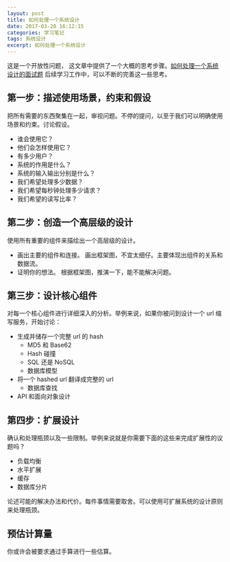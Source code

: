 ```yaml
---
layout: post
title: 如何处理一个系统设计 
date: 2017-03-20 16:12:15
categories: 学习笔记
tags: 系统设计
excerpt: 如何处理一个系统设计
---
```



这是一个开放性问题， 这文章中提供了一个大概的思考步骤。[如何处理一个系统设计的面试题](https://github.com/donnemartin/system-design-primer/blob/master/README-zh-Hans.md#%E5%A6%82%E4%BD%95%E5%A4%84%E7%90%86%E4%B8%80%E4%B8%AA%E7%B3%BB%E7%BB%9F%E8%AE%BE%E8%AE%A1%E7%9A%84%E9%9D%A2%E8%AF%95%E9%A2%98)
后续学习工作中，可以不断的完善这一些思考。


## 第一步：描述使用场景，约束和假设

把所有需要的东西聚集在一起，审视问题。不停的提问，以至于我们可以明确使用场景和约束。讨论假设。

* 谁会使用它？
* 他们会怎样使用它？
* 有多少用户？
* 系统的作用是什么？
* 系统的输入输出分别是什么？
* 我们希望处理多少数据？
* 我们希望每秒钟处理多少请求？
* 我们希望的读写比率？


## 第二步：创造一个高层级的设计

使用所有重要的组件来描绘出一个高层级的设计。

* 画出主要的组件和连接。 画出框架图，不宜太细仔。主要体现出组件的关系和数据流。 
* 证明你的想法。 根据框架图，推演一下，能不能解决问题。


## 第三步：设计核心组件

对每一个核心组件进行详细深入的分析。举例来说，如果你被问到设计一个 url 缩写服务，开始讨论：

* 生成并储存一个完整 url 的 hash
    * MD5 和 Base62
    * Hash 碰撞
    * SQL 还是 NoSQL
    * 数据库模型
* 将一个 hashed url 翻译成完整的 url
    * 数据库查找
* API 和面向对象设计


## 第四步：扩展设计

确认和处理瓶颈以及一些限制。举例来说就是你需要下面的这些来完成扩展性的议题吗？
* 负载均衡
* 水平扩展
* 缓存
* 数据库分片

论述可能的解决办法和代价。每件事情需要取舍。可以使用可扩展系统的设计原则来处理瓶颈。

## 预估计算量

你或许会被要求通过手算进行一些估算。
